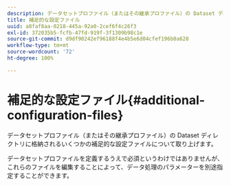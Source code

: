 ```yaml
---
description: データセットプロファイル（またはその継承プロファイル）の Dataset ディレクトリに格納されるいくつかの補足的な設定ファイルについて取り上げます。
title: 補足的な設定ファイル
uuid: a8faf8aa-0218-445a-92a0-2cef6f4c26f3
exl-id: 372035b5-fcfb-47fd-919f-3f1309b98c1e
source-git-commit: d9df90242ef96188f4e4b5e6d04cfef196b0a628
workflow-type: tm+mt
source-wordcount: '72'
ht-degree: 100%

---
```


# 補足的な設定ファイル{#additional-configuration-files}

データセットプロファイル（またはその継承プロファイル）の Dataset ディレクトリに格納されるいくつかの補足的な設定ファイルについて取り上げます。

データセットプロファイルを定義するうえで必須というわけではありませんが、これらのファイルを編集することによって、データ処理のパラメーターを別途指定することができます。
